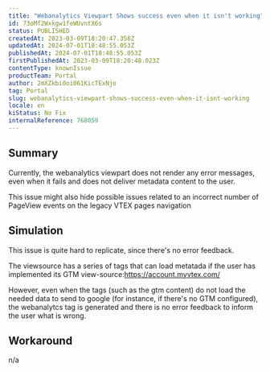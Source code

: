 ```yaml
---
title: "Webanalytics Viewpart Shows success even when it isn't working"
id: 73oMf2Wxkgw1feWUvntX6s
status: PUBLISHED
createdAt: 2023-03-09T18:20:47.358Z
updatedAt: 2024-07-01T18:48:55.053Z
publishedAt: 2024-07-01T18:48:55.053Z
firstPublishedAt: 2023-03-09T18:20:48.023Z
contentType: knownIssue
productTeam: Portal
author: 2mXZkbi0oi061KicTExNjo
tag: Portal
slug: webanalytics-viewpart-shows-success-even-when-it-isnt-working
locale: en
kiStatus: No Fix
internalReference: 768059
---
```


## Summary


Currently, the webanalytics viewpart does not render any error messages, even when it fails and does not deliver metadata content to the user.

This issue might also hide possible issues related to an incorrect number of PageView events on the legacy VTEX pages navigation


##

## Simulation


This issue is quite hard to replicate, since there's no error feedback.

The viewsource has a series of tags that can load metatada if the user has implemented its GTM view-source:https://account.myvtex.com/

However, even when the tags (such as the gtm content) do not load the needed data to send to google (for instance, if there's no GTM configured), the webanalytcs tag is generated and there is no error feedback to inform the user what is wrong.


##

## Workaround


n/a






